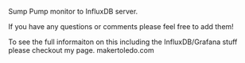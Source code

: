 Sump Pump monitor to InfluxDB server.

If you have any questions or comments please feel free to add them!

To see the full informaiton on this including the InfluxDB/Grafana stuff please checkout my page.
makertoledo.com
